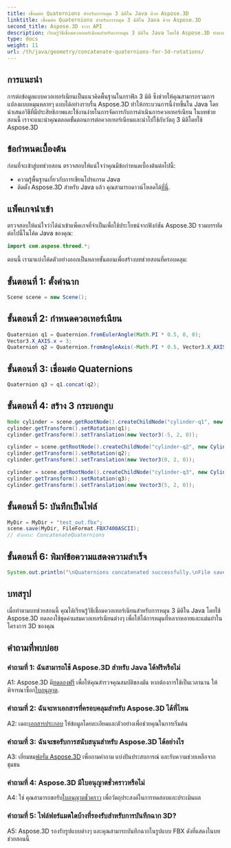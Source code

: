 ```yaml
---
title: เชื่อมต่อ Quaternions สำหรับการหมุน 3 มิติใน Java ด้วย Aspose.3D
linktitle: เชื่อมต่อ Quaternions สำหรับการหมุน 3 มิติใน Java ด้วย Aspose.3D
second_title: Aspose.3D จาวา API
description: เรียนรู้วิธีเชื่อมควอเทอร์เนียนสำหรับการหมุน 3 มิติใน Java โดยใช้ Aspose.3D ทำตามคำแนะนำทีละขั้นตอนของเราเพื่อการแปลงภาพเคลื่อนไหวที่ราบรื่น
type: docs
weight: 11
url: /th/java/geometry/concatenate-quaternions-for-3d-rotations/
---
```

## การแนะนำ

การต่อข้อมูลแบบควอเทอร์เนียนเป็นแนวคิดพื้นฐานในกราฟิก 3 มิติ ซึ่งช่วยให้คุณสามารถรวมการแปลงแบบหมุนหลายๆ แบบได้อย่างราบรื่น Aspose.3D ทำให้กระบวนการนี้ง่ายขึ้นใน Java โดยนำเสนอวิธีที่มีประสิทธิภาพและใช้งานง่ายในการจัดการกับการดำเนินการควอเทอร์เนียน ในบทช่วยสอนนี้ เราจะแนะนำคุณตลอดขั้นตอนการต่อควอเทอร์เนียนและนำไปใช้กับวัตถุ 3 มิติโดยใช้ Aspose.3D

## ข้อกำหนดเบื้องต้น

ก่อนที่จะเข้าสู่บทช่วยสอน ตรวจสอบให้แน่ใจว่าคุณมีข้อกำหนดเบื้องต้นต่อไปนี้:

- ความรู้พื้นฐานเกี่ยวกับการเขียนโปรแกรม Java
- ติดตั้ง Aspose.3D สำหรับ Java แล้ว คุณสามารถดาวน์โหลดได้[ที่นี่](https://releases.aspose.com/3d/java/).

## แพ็คเกจนำเข้า

ตรวจสอบให้แน่ใจว่าได้นำเข้าแพ็คเกจที่จำเป็นเพื่อใช้ประโยชน์จากฟังก์ชัน Aspose.3D รวมบรรทัดต่อไปนี้ในโค้ด Java ของคุณ:

```java
import com.aspose.threed.*;
```

ตอนนี้ เรามาแบ่งโค้ดตัวอย่างออกเป็นหลายขั้นตอนเพื่อสร้างบทช่วยสอนที่ครอบคลุม:

## ขั้นตอนที่ 1: ตั้งค่าฉาก

```java
Scene scene = new Scene();
```

## ขั้นตอนที่ 2: กำหนดควอเทอร์เนียน

```java
Quaternion q1 = Quaternion.fromEulerAngle(Math.PI * 0.5, 0, 0);
Vector3.X_AXIS.x = 3;
Quaternion q2 = Quaternion.fromAngleAxis(-Math.PI * 0.5, Vector3.X_AXIS);
```

## ขั้นตอนที่ 3: เชื่อมต่อ Quaternions

```java
Quaternion q3 = q1.concat(q2);
```

## ขั้นตอนที่ 4: สร้าง 3 กระบอกสูบ

```java
Node cylinder = scene.getRootNode().createChildNode("cylinder-q1", new Cylinder(0.1, 1, 2));
cylinder.getTransform().setRotation(q1);
cylinder.getTransform().setTranslation(new Vector3(-5, 2, 0));
```

```java
cylinder = scene.getRootNode().createChildNode("cylinder-q2", new Cylinder(0.1, 1, 2));
cylinder.getTransform().setRotation(q2);
cylinder.getTransform().setTranslation(new Vector3(0, 2, 0));
```

```java
cylinder = scene.getRootNode().createChildNode("cylinder-q3", new Cylinder(0.1, 1, 2));
cylinder.getTransform().setRotation(q3);
cylinder.getTransform().setTranslation(new Vector3(5, 2, 0));
```

## ขั้นตอนที่ 5: บันทึกเป็นไฟล์

```java
MyDir = MyDir + "test_out.fbx";
scene.save(MyDir, FileFormat.FBX7400ASCII);
// ตัวอย่าง: ConcatenateQuaternions
```

## ขั้นตอนที่ 6: พิมพ์ข้อความแสดงความสำเร็จ

```java
System.out.println("\nQuaternions concatenated successfully.\nFile saved at " + MyDir);
```

## บทสรุป

เมื่อทำตามบทช่วยสอนนี้ คุณได้เรียนรู้วิธีเชื่อมควอเทอร์เนียนสำหรับการหมุน 3 มิติใน Java โดยใช้ Aspose.3D ทดลองใช้ชุดค่าผสมควอเทอร์เนียนต่างๆ เพื่อให้ได้การหมุนที่หลากหลายและแม่นยำในโครงการ 3D ของคุณ

## คำถามที่พบบ่อย

### คำถามที่ 1: ฉันสามารถใช้ Aspose.3D สำหรับ Java ได้ฟรีหรือไม่

 A1: Aspose.3D มี[ทดลองฟรี](https://releases.aspose.com/) เพื่อให้คุณสำรวจคุณสมบัติของมัน หากต้องการใช้เป็นเวลานาน ให้พิจารณาซื้อก[ใบอนุญาต](https://purchase.aspose.com/buy).

### คำถามที่ 2: ฉันจะหาเอกสารที่ครอบคลุมสำหรับ Aspose.3D ได้ที่ไหน

 A2: เดอะ[เอกสารประกอบ](https://reference.aspose.com/3d/java/) ให้ข้อมูลโดยละเอียดและตัวอย่างเพื่อช่วยคุณในการเริ่มต้น

### คำถามที่ 3: ฉันจะขอรับการสนับสนุนสำหรับ Aspose.3D ได้อย่างไร

 A3: เยี่ยมชม[ฟอรั่ม Aspose.3D](https://forum.aspose.com/c/3d/18) เพื่อถามคำถาม แบ่งปันประสบการณ์ และรับความช่วยเหลือจากชุมชน

### คำถามที่ 4: Aspose.3D มีใบอนุญาตชั่วคราวหรือไม่

 A4: ใช่ คุณสามารถขอรับ[ใบอนุญาตชั่วคราว](https://purchase.aspose.com/temporary-license/) เพื่อวัตถุประสงค์ในการทดสอบและประเมินผล

### คำถามที่ 5: ไฟล์ฟอร์แมตใดบ้างที่รองรับสำหรับการบันทึกฉาก 3D?

A5: Aspose.3D รองรับรูปแบบต่างๆ และคุณสามารถบันทึกฉากในรูปแบบ FBX ดังที่แสดงในบทช่วยสอนนี้